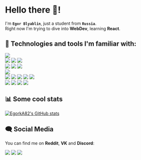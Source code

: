 # Hello there 👋!
I'm **`Egor Blyablin`**, just a student from **`Russia`**.<br>
Right now I'm trying to dive into **WebDev**, learning **React**.

## 🔧 Technologies and tools I'm familiar with:
<img src="https://img.shields.io/badge/OS-Windows%2011-08b0ec?logo=windows&logoColor=08b0ec&style=for-the-badge"/>\
<img src="https://img.shields.io/badge/Editor-VSCode-39a8f2?logo=visualstudiocode&logoColor=39a8f2&style=for-the-badge"/> <img src="https://img.shields.io/badge/ESLint-4B32C3?logo=eslint&style=for-the-badge"/> <img src="https://img.shields.io/badge/Webpack-grey?logo=webpack&style=for-the-badge"/>\
<img src="https://img.shields.io/badge/Python-3776ab?logo=python&logoColor=white&style=for-the-badge"/> <img src="https://img.shields.io/badge/JavaScript-grey?logo=javascript&style=for-the-badge"/> <img src="https://img.shields.io/badge/Arduino-00979D?logo=arduino&logoColor=white&style=for-the-badge"/>\
<img src="https://img.shields.io/badge/Qt-41CD52?logo=qt&logoColor=white&style=for-the-badge"/>\
<img src="https://img.shields.io/badge/HTML-E34F26?logo=html5&logoColor=white&style=for-the-badge"/> <img src="https://img.shields.io/badge/CSS-1572B6?logo=css3&logoColor=white&style=for-the-badge"/> <img src="https://img.shields.io/badge/Sass-CC6699?logo=sass&logoColor=white&style=for-the-badge"/> <img src="https://img.shields.io/badge/Font Awesome-grey?logo=font awesome&style=for-the-badge"/> <img src="https://img.shields.io/badge/React-grey?logo=react&style=for-the-badge"/>\
<img src="https://img.shields.io/badge/Django-44b78b?logo=django&style=for-the-badge"/> <img src="https://img.shields.io/badge/FastAPI-grey?logo=fastapi&style=for-the-badge"/> <img src="https://img.shields.io/badge/MySQL-4479a1?logo=mysql&logoColor=white&style=for-the-badge"/> <img src="https://img.shields.io/badge/SQLite-003B57?logo=sqlite&logoColor=white&style=for-the-badge"/> 

## 📊 Some cool stats
[![EgorkA82's GitHub stats](https://github-readme-stats.vercel.app/api?username=EgorkA82&hide=contribs,prs&count_private=true&show_icons=true)](https://github.com/EgorkA82/github-readme-stats)

## 🗨 Social Media
You can find me on **Reddit**, **VK** and **Discord**:

<a href="https://www.reddit.com/user/EgorukA_82"><img src="https://img.shields.io/badge/Reddit-ff4500?logo=reddit&logoColor=white&style=for-the-badge"/></a>
<a href="https://vk.com/egor_blyablin"><img src="https://img.shields.io/badge/VK-0077ff?logo=vk&logoColor=white&style=for-the-badge"/></a>
<a href="https://discordapp.com/users/449971240556298242"><img src="https://img.shields.io/badge/Discord-5662f6?logo=discord&logoColor=white&style=for-the-badge"/></a>

